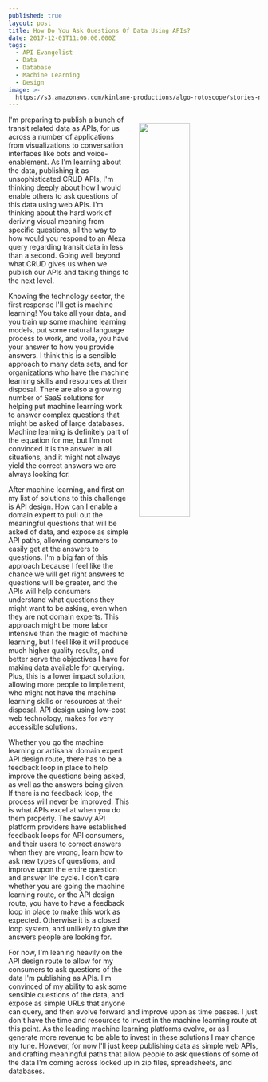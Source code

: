 ```yaml
---
published: true
layout: post
title: How Do You Ask Questions Of Data Using APIs?
date: 2017-12-01T11:00:00.000Z
tags:
  - API Evangelist
  - Data
  - Database
  - Machine Learning
  - Design
image: >-
  https://s3.amazonaws.com/kinlane-productions/algo-rotoscope/stories-new/27_93_800_500_0_max_0_-5_-5.jpg
---
```

<p><img src="https://s3.amazonaws.com/kinlane-productions/algo-rotoscope/stories-new/27_93_800_500_0_max_0_-5_-5.jpg" align="right" width="45%" style="padding: 15px;"></p>I'm preparing to publish a bunch of transit related data as APIs, for us across a number of applications from visualizations to conversation interfaces like bots and voice-enablement. As I'm learning about the data, publishing it as unsophisticated CRUD APIs, I'm thinking deeply about how I would enable others to ask questions of this data using web APIs. I'm thinking about the hard work of deriving visual meaning from specific questions, all the way to how would you respond to an Alexa query regarding transit data in less than a second. Going well beyond what CRUD gives us when we publish our APIs and taking things to the next level.

Knowing the technology sector, the first response I'll get is machine learning! You take all your data, and you train up some machine learning models, put some natural language process to work, and voila, you have your answer to how you provide answers. I think this is a sensible approach to many data sets, and for organizations who have the machine learning skills and resources at their disposal. There are also a growing number of SaaS solutions for helping put machine learning work to answer complex questions that might be asked of large databases. Machine learning is definitely part of the equation for me, but I'm not convinced it is the answer in all situations, and it might not always yield the correct answers we are always looking for.

After machine learning, and first on my list of solutions to this challenge is API design. How can I enable a domain expert to pull out the meaningful questions that will be asked of data, and expose as simple API paths, allowing consumers to easily get at the answers to questions. I'm a big fan of this approach because I feel like the chance we will get right answers to questions will be greater, and the APIs will help consumers understand what questions they might want to be asking, even when they are not domain experts. This approach might be more labor intensive than the magic of machine learning, but I feel like it will produce much higher quality results, and better serve the objectives I have for making data available for querying. Plus, this is a lower impact solution, allowing more people to implement, who might not have the machine learning skills or resources at their disposal. API design using low-cost web technology, makes for very accessible solutions.

Whether you go the machine learning or artisanal domain expert API design route, there has to be a feedback loop in place to help improve the questions being asked, as well as the answers being given. If there is no feedback loop, the process will never be improved. This is what APIs excel at when you do them properly. The savvy API platform providers have established feedback loops for API consumers, and their users to correct answers when they are wrong, learn how to ask new types of questions, and improve upon the entire question and answer life cycle. I don't care whether you are going the machine learning route, or the API design route, you have to have a feedback loop in place to make this work as expected. Otherwise it is a closed loop system, and unlikely to give the answers people are looking for.

For now, I'm leaning heavily on the API design route to allow for my consumers to ask questions of the data I'm publishing as APIs. I'm convinced of my ability to ask some sensible questions of the data, and expose as simple URLs that anyone can query, and then evolve forward and improve upon as time passes. I just don't have the time and resources to invest in the machine learning route at this point. As the leading machine learning platforms evolve, or as I generate more revenue to be able to invest in these solutions I may change my tune. However, for now I'll just keep publishing data as simple web APIs, and crafting meaningful paths that allow people to ask questions of some of the data I'm coming across locked up in zip files, spreadsheets, and databases.
